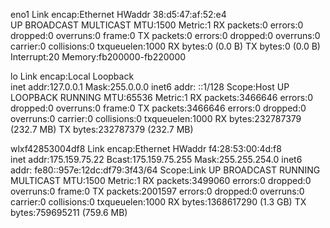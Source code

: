 eno1      Link encap:Ethernet  HWaddr 38:d5:47:af:52:e4  
          UP BROADCAST MULTICAST  MTU:1500  Metric:1
          RX packets:0 errors:0 dropped:0 overruns:0 frame:0
          TX packets:0 errors:0 dropped:0 overruns:0 carrier:0
          collisions:0 txqueuelen:1000 
          RX bytes:0 (0.0 B)  TX bytes:0 (0.0 B)
          Interrupt:20 Memory:fb200000-fb220000 

lo        Link encap:Local Loopback  
          inet addr:127.0.0.1  Mask:255.0.0.0
          inet6 addr: ::1/128 Scope:Host
          UP LOOPBACK RUNNING  MTU:65536  Metric:1
          RX packets:3466646 errors:0 dropped:0 overruns:0 frame:0
          TX packets:3466646 errors:0 dropped:0 overruns:0 carrier:0
          collisions:0 txqueuelen:1000 
          RX bytes:232787379 (232.7 MB)  TX bytes:232787379 (232.7 MB)

wlxf42853004df8 Link encap:Ethernet  HWaddr f4:28:53:00:4d:f8  
          inet addr:175.159.75.22  Bcast:175.159.75.255  Mask:255.255.254.0
          inet6 addr: fe80::957e:12dc:df79:3f43/64 Scope:Link
          UP BROADCAST RUNNING MULTICAST  MTU:1500  Metric:1
          RX packets:3499060 errors:0 dropped:0 overruns:0 frame:0
          TX packets:2001597 errors:0 dropped:0 overruns:0 carrier:0
          collisions:0 txqueuelen:1000 
          RX bytes:1368617290 (1.3 GB)  TX bytes:759695211 (759.6 MB)


